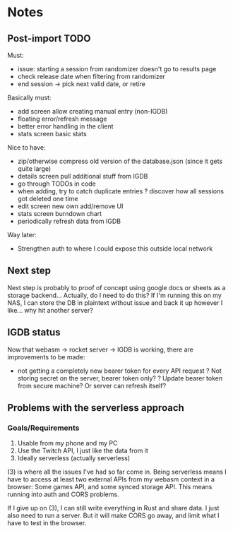 # Notes

## Post-import TODO

Must:
+ issue: starting a session from randomizer doesn't go to results page
+ check release date when filtering from randomizer
+ end session -> pick next valid date, or retire

Basically must:
+ add screen allow creating manual entry (non-IGDB)
+ floating error/refresh message
+ better error handling in the client
+ stats screen basic stats

Nice to have:
+ zip/otherwise compress old version of the database.json (since it gets quite large)
+ details screen pull additional stuff from IGDB
+ go through TODOs in code
+ when adding, try to catch duplicate entries
? discover how all sessions got deleted one time
+ edit screen new own add/remove UI
+ stats screen burndown chart
+ periodically refresh data from IGDB

Way later:
+ Strengthen auth to where I could expose this outside local network

## Next step
Next step is probably to proof of concept using google docs or sheets as a storage backend...
Actually, do I need to do this? If I'm running this on my NAS, I can store the DB in plaintext
without issue and back it up however I like... why hit another server?

## IGDB status
Now that webasm -> rocket server -> IGDB is working, there are improvements to be made:
+ not getting a completely new bearer token for every API request
? Not storing secret on the server, bearer token only?
? Update bearer token from secure machine? Or server can refresh itself?

## Problems with the serverless approach

### Goals/Requirements
1. Usable from my phone and my PC
2. Use the Twitch API, I just like the data from it
3. Ideally serverless (actually serverless)

(3) is where all the issues I've had so far come in. Being serverless means I have to access at
least two external APIs from my webasm context in a browser: Some games API, and some synced
storage API. This means running into auth and CORS problems.

If I give up on (3), I can still write everything in Rust and share data. I just also need to run
a server. But it will make CORS go away, and limit what I have to test in the browser.